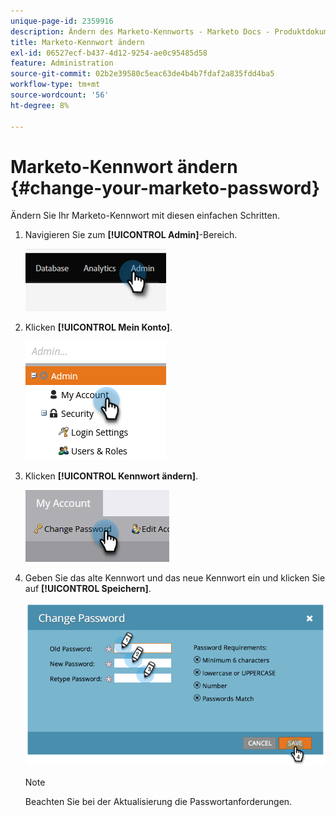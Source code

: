 ```yaml
---
unique-page-id: 2359916
description: Ändern des Marketo-Kennworts - Marketo Docs - Produktdokumentation
title: Marketo-Kennwort ändern
exl-id: 06527ecf-b437-4d12-9254-ae0c95485d58
feature: Administration
source-git-commit: 02b2e39580c5eac63de4b4b7fdaf2a835fdd4ba5
workflow-type: tm+mt
source-wordcount: '56'
ht-degree: 8%

---
```


# Marketo-Kennwort ändern {#change-your-marketo-password}

Ändern Sie Ihr Marketo-Kennwort mit diesen einfachen Schritten.

1. Navigieren Sie zum **[!UICONTROL Admin]**-Bereich.

   ![](assets/change-your-marketo-password-1.png)

1. Klicken **[!UICONTROL Mein Konto]**.

   ![](assets/change-your-marketo-password-2.png)

1. Klicken **[!UICONTROL Kennwort ändern]**.

   ![](assets/change-your-marketo-password-3.png)

1. Geben Sie das alte Kennwort und das neue Kennwort ein und klicken Sie auf **[!UICONTROL Speichern]**.

   ![](assets/change-your-marketo-password-4.png)

   >[!NOTE]
   >
   >Beachten Sie bei der Aktualisierung die Passwortanforderungen.

